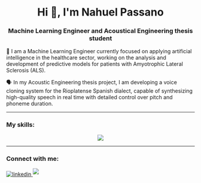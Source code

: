 <h1 align="center">Hi 👋, I'm Nahuel Passano</h1>
<h3 align="center">Machine Learning Engineer and Acoustical Engineering thesis student
</h3>

🧠 I am a Machine Learning Engineer currently focused on applying artificial intelligence in the healthcare sector, working on the analysis and development of predictive models for patients with Amyotrophic Lateral Sclerosis (ALS). 

🗣️ In my Acoustic Engineering thesis project, I am developing a voice cloning system for the Rioplatense Spanish dialect, capable of synthesizing high-quality speech in real time with detailed control over pitch and phoneme duration. 

---
<h3 align="left">My skills:</h3>
<p align="center">
  <a href="https://skillicons.dev">
    <img src="https://skillicons.dev/icons?i=aws,fastapi,flask,docker,bash,linux,vscode,git,github,githubactions,python,pytorch,tensorflow,raspberrypi,qt,grafana,matlab,latex&perline=9" />
  </a>
</p>

---

<h3 align="left">Connect with me:</h3>

<a href="https://linkedin.com/in/nahuelpassano" target="_blank">
<img src="https://img.shields.io/badge/linkedin:  Nahuel Passano-%2300acee.svg?color=405DE6&style=for-the-badge&logo=linkedin&logoColor=white" alt=linkedin style="margin-bottom: 5px;"/>
</a>

<a href="mailto:nahue.passano@gmail.com" target="_blank">
<img src="https://img.shields.io/badge/gmail:  nahue.passano@gmail.com-%23EA4335.svg?style=for-the-badge&logo=gmail&logoColor=white" t=mail style="margin-bottom: 5px;" />
</a>


